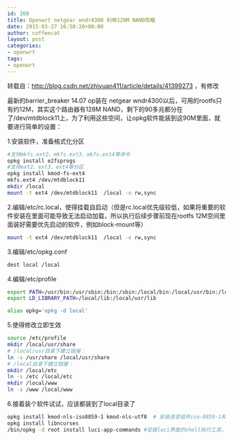 ```yaml
---
id: 260
title: Openwrt netgear wndr4300 利用128M NAND攻略
date: 2015-03-27 16:58:20+00:00
author: coffeecat
layout: post
categories:
- openwrt
tags:
- openwrt
---
```

转载自：http://blog.csdn.net/zhiyuan411/article/details/41399273 ，有修改

最新的barrier_breaker 14.07 op装在 netgear wndr4300以后，可用的rootfs只有约12M，其实这个路由器有128M NAND，剩下的90多兆都分在了/dev/mtdblock11上，为了利用这些空间，让opkg软件能装到这90M里面，就要进行简单的设置：

1.安装软件，准备格式化分区

```sh
#支持mkfs.ext2、mkfs.ext3、mkfs.ext4等命令
opkg install e2fsprogs
#支持ext2、ext3、ext4等分区
opkg install kmod-fs-ext4
mkfs.ext4 /dev/mtdblock11
mkdir /local
mount -t ext4 /dev/mtdblock11  /local -o rw,sync
```

2.编辑/etc/rc.local，使得挂载自启动（但是rc.local优先级较低，如果将重要的软件安装在里面可能导致无法启动加载，所以执行后续步骤前现在rootfs 12M空间里面装好需要优先启动的软件，例如block-mount等）

```sh
mount -t ext4 /dev/mtdblock11  /local -o rw,sync
```

3.编辑/etc/opkg.conf

```sh
dest local /local
```

4.编辑/etc/profile

```sh
export PATH=/usr/bin:/usr/sbin:/bin:/sbin:/local/bin:/local/usr/bin:/local/sbin:/local/usr/sbin
export LD_LIBRARY_PATH=/local/lib:/local/usr/lib

alias opkg='opkg -d local'
```

5.使得修改立即生效

```sh
source /etc/profile
mkdir /local/usr/share
# /local/usr目录下建立链接：
ln -s /usr/share /local/usr/share
# /local目录下建立链接：
mkdir /local/etc
ln -s /etc /local/etc
mkdir /local/www
ln -s /www /local/www
```

6.接着装个软件试试，应该都装到了local目录了

```sh
opkg install kmod-nls-iso8859-1 kmod-nls-utf8  # 安装语言组件iso-8859-1和utf8
opkg install libncurses
/bin/opkg -d root install luci-app-commands #安装luci界面的shell执行工具，luci相关的内容必须在/目录下安装，然后重启路由器才能生效
```